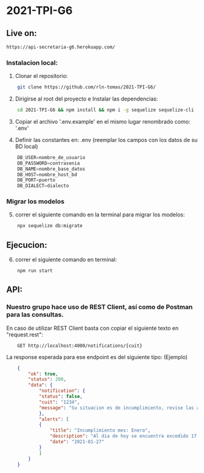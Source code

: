 # 2021-TPI-G6

## Live on: 

```bash
https://api-secretaria-g6.herokuapp.com/
```

### Instalacion local:

1) Clonar el repositorio: 
```bash
    git clone https://github.com/rln-tomas/2021-TPI-G6/
```


2) Dirigirse al root del proyecto e Instalar las dependencias: 
```bash
    cd 2021-TPI-G6 && npm install && npm i -g sequelize sequelize-cli
```

3) Copiar el archivo '.env.example' en el mismo lugar renombrado como: '.env'

4) Definir las constantes en: .env (reemplar los campos con los datos de su BD local)
```javascript
    DB_USER=nombre_de_usuario
    DB_PASSWORD=contrasenia
    DB_NAME=nombre_base_datos
    DB_HOST=nombre_host_bd
    DB_PORT=puerto
    DB_DIALECT=dialecto
```

### Migrar los modelos
5) correr el siguiente comando en la terminal para migrar los modelos: 
```bash
    npx sequelize db:migrate
```

## Ejecucion: 
6) correr el siguiente comando en terminal: 
```bash
    npm run start
```

## API:

### Nuestro grupo hace uso de REST Client, así como de Postman para las consultas. 
En caso de utilizar REST Client basta con copiar el siguiente texto en "request.rest": 

```http
    GET http://localhost:4000/notifications/{cuit}
```
La response esperada para ese endpoint es del siguiente tipo: (Ejemplo) 
```json 
    {
        "ok": true,
        "status": 200,
        "data": {
            "notification": {
            "status": false,
            "cuit": "1234",
            "message": "Su situacion es de incumplimiento, revise las alertas y regularice su situacion con el ministerio."
            },
            "alerts": [
            {
                "title": "Incumplimiento mes: Enero",
                "description": "Al dia de hoy se encuentra excedido 17 dias.",
                "date": "2021-01-27"
            }
            ]
        }
    }
```